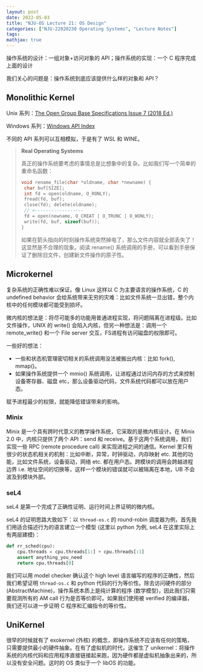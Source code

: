 ```yaml
---
layout: post
date: 2022-05-03
title: "NJU-OS Lecture 21: OS Design"
categories: ["NJU-22020230 Operating Systems", "Lecture Notes"]
tags: 
mathjax: true
---
```


操作系统的设计：一组对象+访问对象的 API；操作系统的实现：一个 C 程序完成上面的设计

我们关心的问题是：操作系统到底应该提供什么样的对象和 API？<!-- more -->

## Monolithic Kernel

Unix 系列：[The Open Group Base Specifications Issue 7 (2018 Ed.)](https://pubs.opengroup.org/onlinepubs/9699919799/mindex.html)

Windows 系列：[Windows API Index](https://docs.microsoft.com/en-us/windows/win32/apiindex/windows-api-list)

不同的 API 系列可以互相模拟，于是有了 WSL 和 WINE。

> **Real Operating Systems**
>
> 真正的操作系统要考虑的事情总是比想象中的复杂。比如我们写一个简单的重命名函数：
>
> ```c
> void rename_file(char *oldname, char *newname) {
>  char buf[SIZE];
>  int fd = open(oldname, O_RONLY);
>  fread(fd, buf);
>  close(fd); delete(oldname);
>  // <------------------
>  fd = open(newname, O_CREAT | O_TRUNC | O_WONLY);
>  write(fd, buf, sizeof(buf));
> }
> ```
>
> 如果在箭头指向的时刻操作系统突然掉电了，那么文件内容就全部丢失了！这显然是不合理的现象。阅读 rename() 系统调用的手册，可以看到手册保证了删除旧文件，创建新文件操作的原子性。

## Microkernel

复杂系统的正确性难以保证。像 Linux 这样以 C 为主要语言的操作系统，C 的 undefined behavior 会给系统带来无穷的灾难：比如文件系统一旦出错，整个内核中的任何模块都可能受到损坏。

微内核的想法是：将尽可能多的功能用普通进程实现，将问题隔离在进程级。比如文件操作，UNIX 的 write() 会陷入内核，但另一种想法是：调用一个 remote_write() 和一个 File server 交互，FS进程有访问磁盘的权限即可。

一些好的想法：

* 一些和状态机管理密切相关的系统调用没法被搬出内核：比如 fork(), mmap()。
* 如果操作系统提供一个 mmio() 系统调用，让进程通过访问内存的方式来控制设备寄存器、磁盘 etc，那么设备驱动代码，文件系统代码都可以放在用户态。

赋予进程最少的权限，就能降低错误带来的影响。

### Minix

Minix 是一个具有跨时代意义的教学操作系统，它采取的是微内核设计。在 Minix 2.0 中，内核只提供了两个 API：send 和 receive。基于这两个系统调用，我们实现一些 RPC (remote procedure call) 来实现进程之间的通信。Kernel 里只有很少的状态机相关的机制：比如中断，异常，时钟驱动，内存映射 etc. 其他的功能，比如文件系统，设备驱动，网络 etc. 都在用户态。跨模块的调用会跨越进程边界 i.e. 地址空间的切换等，这样一个模块的错误就可以被隔离在本地，UB 不会波及到模块外部。

### seL4

seL4 是第一个完成了正确性证明、运行时间上界证明的微内核。

seL4 的证明思路大致如下：以 `thread-os.c` 的 round-robin 调度器为例，首先我们用适合描述行为的语言建立一个模型 (这里以 python 为例, seL4 在这里实际上有两层建模)：

```python
def rr_sched(cpu):
    cpu.threads = cpu.threads[1:] + cpu.threads[:1]
    assert anything_you_need
    return cpu.threads[0]
```

我们可以用 model checker 确认这个 high level 语言编写的程序的正确性，然后我们希望证明 `thread-os.c` 和 python 代码的行为等价性。除去访问硬件的部分 (AbstractMachine)，操作系统本质上是纯计算的程序 (数学模型)，因此我们只需要观测所有的 AM call 行为是否等价即可。如果我们使用被 verified 的编译器，我们还可以进一步证明 C 程序和汇编指令的等价性。

## UniKernel

很早的时候就有了 exokernel (外核) 的概念，即操作系统不应该有任何的策略，只需要提供最小的硬件抽象。在有了虚拟机的时代，这催生了 unikernel：将操作系统的内核代码和应用程序直接链接起来跑，因为硬件都是虚拟机抽象出来的，所以没有安全问题。这时的 OS 类似于一个 libOS 的功能。